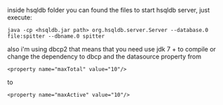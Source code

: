 inside hsqldb folder you can found the files to start hsqldb server, just execute:

```
java -cp <hsqldb.jar path> org.hsqldb.server.Server --database.0 file:spitter --dbname.0 spitter
```

also i'm using dbcp2 that means that you need use jdk 7 + to compile or change the dependency to dbcp and the datasource property from

```
<property name="maxTotal" value="10"/>
```
to
```
<property name="maxActive" value="10"/>
```